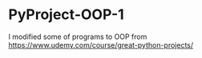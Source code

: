 # PyProject-OOP-1
I modified some of programs to OOP from https://www.udemy.com/course/great-python-projects/
